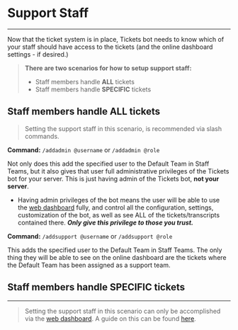 # Support Staff
***

Now that the ticket system is in place, Tickets bot needs to know which of your staff should have access to the tickets (and the online dashboard settings - if desired.)

> **There are two scenarios for how to setup support staff:**
> - Staff members handle **ALL** tickets
> - Staff members handle **SPECIFIC** tickets

## Staff members handle ALL tickets
> Setting the support staff in this scenario, is recommended via slash commands. 
<!-- A quick explanation of which to use, and why, can be found [here](../commands/add-admin-support.md). -->
**Command:** `/addadmin @username` or `/addadmin @role`

Not only does this add the specified user to the Default Team in Staff Teams, but it also gives that user full administrative privileges of the Tickets bot for your server. This is just having admin of the Tickets bot, **not your server**.
- Having admin privileges of the bot means the user will be able to use the [web dashboard](https://dashboard.ticketsbot.net) fully, and control all the configuration, settings, customization of the bot, as well as see ALL of the tickets/transcripts contained there. ***Only give this privilege to those you trust.***

**Command:** `/addsupport @username` or `/addsupport @role`
 
This adds the specified user to the Default Team in Staff Teams. The only thing they will be able to see on the online dashboard are the tickets where the Default Team has been assigned as a support team.

## Staff members handle SPECIFIC tickets
***
> Setting the support staff in this scenario can only be accomplished via the [web dashboard](https://dashboard.ticketsbot.net). A guide on this can be found [here](../dashboard/staff-teams.md).
